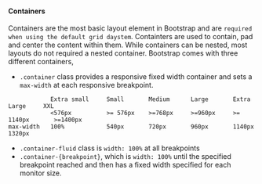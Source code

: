 #### Containers
Containers are the most basic layout element in Bootstrap and are ``required when using the default grid daystem``. Containters are used to contain, pad and center the content within them. While containers can be nested, most layouts do not required a nested container. Bootstrap comes with three different containers,
- ``.container`` class provides a responsive fixed width container and sets a ``max-width`` at each responsive breakpoint.
```
            Extra small     Small       Medium      Large       Extra Large     XXL
            <576px          >= 576px    >=768px     >=960px     >= 1140px       >=1400px
max-width   100%            540px       720px       960px       1140px          1320px
```
- ``.container-fluid`` class is ``width: 100%`` at all breakpoints
- ``.container-{breakpoint}``, which is ``width: 100%`` until the specified breakpoint reached and then has a fixed width specified for each monitor size. 
